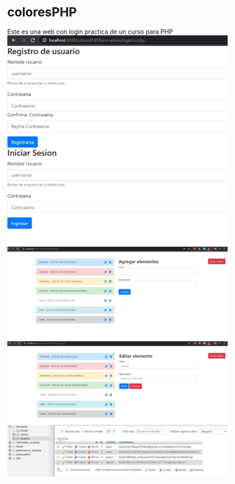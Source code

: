 # coloresPHP
Este es una web con login practica de un curso para PHP 
![](https://github.com/FapCod/coloresPHP/blob/master/imagenes/login.JPG)
![](https://github.com/FapCod/coloresPHP/blob/master/imagenes/principal.JPG)
![](https://github.com/FapCod/coloresPHP/blob/master/imagenes/editar.JPG)
![](https://github.com/FapCod/coloresPHP/blob/master/imagenes/db.JPG)
